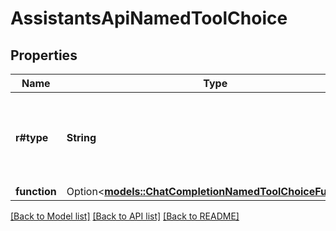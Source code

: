 # AssistantsApiNamedToolChoice

## Properties

Name | Type | Description | Notes
------------ | ------------- | ------------- | -------------
**r#type** | **String** | The type of the tool. If type is `function`, the function name must be set | 
**function** | Option<[**models::ChatCompletionNamedToolChoiceFunction**](ChatCompletionNamedToolChoice_function.md)> |  | [optional]

[[Back to Model list]](../README.md#documentation-for-models) [[Back to API list]](../README.md#documentation-for-api-endpoints) [[Back to README]](../README.md)


